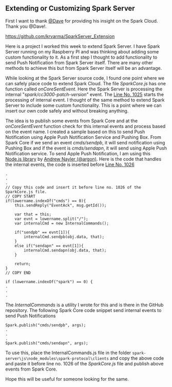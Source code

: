 Extending or Customizing Spark Server
----------------------

First I want to thank [@Dave](http://community.spark.io/users/dave/activity) for providing his insight on the Spark Cloud. Thank you @Dave!.

https://github.com/krvarma/SparkServer_Extension

Here is a project I worked this week to extend Spark Server. I have Spark Server running on my Raspberry PI and was thinking about adding some custom functionality to it. As a first step I thought to add functionality to send Push Notification from Spark Server itself. There are many other methods to achieve this but from Spark Server itself will be an advantage.

While looking at the Spark Server source code, I found one point where we can safely place code to extend Spark Cloud. The file *SparkCore.js* has one function called *onCoreSentEvent*.  Here the Spark Server is processing the internal "*spark/cc3000-patch-version*" event. The [Line No. 1025](https://github.com/spark/spark-protocol/blob/master/js/clients/SparkCore.js#L1025) starts the processing of internal event. I thought of the same method to extend Spark Server to include some custom functionality. This is a point where we can insert our own code safely and without breaking anything. 

The idea is to publish some events from Spark Core and at the *onCoreSentEvent* function check for this internal events and process based on the event name. I created a sample based on this to send Push Notification using Apple Push Notification Service and Pushing Box. From Spark Core if we send an event *cmds/sendpb*, it will send notification using Pushing Box and if the event is *cmds/sendapn*, it will send using Apple Push Notification service. To send Apple Push Notification, I am using this [Node.js library](https://github.com/argon/node-apn) by [Andrew Nayler (@argon)](https://github.com/argon). Here is the code that handles the internal events, the code is inserted before [Line No. 1026](https://github.com/spark/spark-protocol/blob/master/js/clients/SparkCore.js#L1026)

    .
    .
    .
    // Copy this code and insert it before line no. 1026 of the SparkCore.js file.
    // COPY START
    if(lowername.indexOf("cmds") == 0){
		this.sendReply("EventAck", msg.getId());
		
		var that = this;
		var evnt = lowername.split("/");
		var internalCmd = new InternalCommands();
		
		if("sendpb" == evnt[1]){
			internalCmd.sendpb(obj.data, that);
		}
		else if("sendapn" == evnt[1]){
			internalCmd.sendapn(obj.data, that);
		}
		
		return;
	}
	// COPY END
	
	if (lowername.indexOf("spark") == 0) {
	.
	.
	.
The *InternalCommands* is a utility I wrote for this and is there in the GitHub repository. The following Spark Core code snippet send internal events to send Push Notifications

    Spark.publish("cmds/sendpb", args);
    .
    .
    .
    Spark.publish("cmds/sendapn", args);

To use this, place the InternalCommands.js file in the folder `spark-server\js\node_modules\spark-protocol\clients` and copy the above code and paste it before line no. 1026 of the *SparkCore.js* file and publish above events from Spark Core.

Hope this will be useful for someone looking for the same.